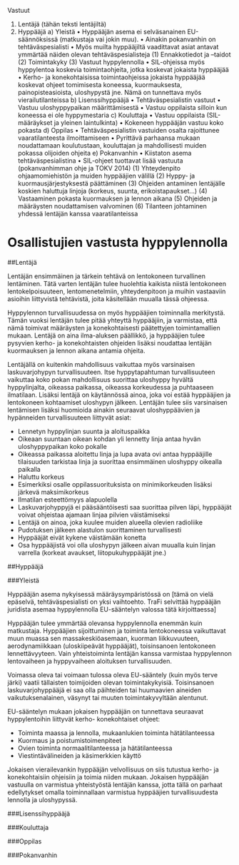 Vastuut
1)	Lentäjä (tähän teksti lentäjiltä)
2)	Hyppääjä
a)	Yleistä
•	Hyppääjän asema ei selväsanainen EU-säännöksissä (matkustaja vai jokin muu).
•	Ainakin pokanvanhin on tehtäväspesialisti 
•	Myös muilta hyppääjiltä vaadittavat asiat antavat ymmärtää näiden olevan tehtäväspesialisteja
(1)	Ennakkotiedot ja –taidot
(2)	Toimintakyky
(3)	Vastuut hyppylennolla
•	SIL-ohjeissa myös hyppylentoa koskevia toimintaohjeita, jotka koskevat jokaista hyppääjää 
•	Kerho- ja konekohtaisissa toimintaohjeissa jokaista hyppääjää koskevat ohjeet tomimisesta koneessa, kuormauksesta, painopisteasioista, uloshypystä  jne. Nämä on tunnettava myös vierailutilanteissa
b)	Lisenssihyppääjä
•	Tehtäväspesialistin vastuut
•	Vastuu uloshyppypaikan määrittämisestä
•	Vastuu oppilaista silloin kun koneessa ei ole hyppymestaria
c)	Kouluttaja
•	Vastuu oppilaista (SIL-määräykset ja yleinen laintulkinta)
•	Kokeneen hyppääjän vastuu koko pokasta
d)	Oppilas
•	Tehtäväspesialistin vastuiden osalta rajoittunee vaaratilanteesta ilmoittamiseen
•	Pyrittävä parhaansa mukaan noudattamaan koulutustaan, kouluttajan ja mahdollisesti muiden pokassa olijoiden ohjeita
e)	Pokanvanhin
•	Kiistaton asema tehtäväspesialistina
•	SIL-ohjeet tuottavat lisää vastuuta (pokanvanhimman ohje ja TOKV 2014)
(1)	Yhteydenpito ohjaamomiehistön ja muiden hyppääjien välillä
(2)	Hyppy- ja kuormausjärjestyksestä päättäminen
(3)	Ohjeiden antaminen lentäjälle koskien haluttuja linjoja (korkeus, suunta, erikoistapaukset…)
(4)	Vastaaminen pokasta kuormauksen ja lennon aikana
(5)	Ohjeiden ja määräysten noudattamisen valvominen
(6)	Tilanteen johtaminen yhdessä lentäjän kanssa vaaratilanteissa



# Osallistujien vastusta hyppylennolla

##Lentäjä

Lentäjän ensimmäinen ja tärkein tehtävä on lentokoneen turvallinen lentäminen. Tätä varten lentäjän tulee huolehtia kaikista niistä lentokoneen lentokelpoisuuteen, lentomenetelmiin, yhteydenpitoon ja muihin vastaaviin asioihin liittyvistä tehtävistä, joita käsitellään muualla tässä ohjeessa.

Hyppylennon turvallisuudessa on myös hyppääjien toiminnalla merkitystä. Tämän vuoksi lentäjän tulee pitää yhteyttä hyppääjiin, ja varmistaa, että nämä toimivat määräysten ja konekohtaisesti päätettyjen toimintamallien mukaan. Lentäjä on aina ilma-aluksen päällikkö, ja hyppääjien tulee pysyvien kerho- ja konekohtaisten ohjeiden lisäksi noudattaa lentäjän kuormauksen ja lennon aikana antamia ohjeita.

Lentäjällä on kuitenkin mahdollisuus vaikuttaa myös varsinaisen laskuvarjohypyn turvallisuuteen. Itse hyppytapahtuman turvallisuuteen vaikuttaa koko pokan mahdollisuus suorittaa uloshyppy hyvältä hyppylinjalta, oikeassa paikassa, oikeassa korkeudessa ja puhtaaseen ilmatilaan. Lisäksi lentäjä on käytännössä ainoa, joka voi estää hyppääjien ja lentokoneen kohtaamiset uloshypyn jälkeen. Lentäjän tulee siis varsinaisen lentämisen lisäksi huomioida ainakin seuraavat uloshyppäävien ja hypänneiden turvallisuuteen liittyvät asiat:
- Lennetyn hyppylinjan suunta ja aloituspaikka
 - Oikeaan suuntaan oikean kohdan yli lennetty linja antaa hyvän uloshyppypaikan koko pokalle
 - Oikeassa paikassa aloitettu linja ja lupa avata ovi antaa hyppääjille tilaisuuden tarkistaa linja ja suorittaa ensimmäinen uloshyppy oikealla paikalla
- Haluttu korkeus
 - Esimerkiksi osalle oppilassuorituksista on minimikorkeuden lisäksi järkevä maksimikorkeus
- Ilmatilan esteettömyys alapuolella
 - Laskuvarjohyppyjä ei pääsääntöisesti saa suorittaa pilven läpi, hyppääjät voivat ohjeistaa ajamaan linjaa pilvien väistämiseksi
 - Lentäjä on ainoa, joka kuulee muiden alueella olevien radioliike
- Pudotuksen jälkeen alastulon suorittaminen turvallisesti
 - Hyppääjät eivät kykene väistämään konetta
 - Osa hyppääjistä voi olla uloshypyn jälkeen aivan muualla kuin linjan varrella (korkeat avaukset, liitopukuhyppääjät jne.)

##Hyppääjä

###Yleistä

Hyppääjän asema nykyisessä määräysympäristössä on [tämä on vielä epäselvä, tehtäväspesialisti on yksi vaihtoehto. TraFi selvittää hyppääjän juridista asemaa hyppylennolla EU-sääntelyn valossa  tätä kirjoittaessa]

Hyppääjän tulee ymmärtää olevansa hyppylennolla enemmän kuin matkustaja. Hyppääjien sijoittuminen ja toiminta lentokoneessa vaikuttavat muun muassa sen massakeskiöasemaan, kuorman liikkuvuuteen, aerodynamiikkaan (uloskiipeävät hyppääjät), toisinsanoen lentokoneen lennettävyyteen. Vain yhteistoiminta lentäjän kanssa varmistaa hyppylennon lentovaiheen ja hyppyvaiheen aloituksen turvallisuuden.

Voimassa oleva tai voimaan tulossa oleva EU-sääntely (kuin myös terve järki) vaatii tällaisten toimijoiden olevan toimintakykyisiä. Toisinsanoen laskuvarjohyppääjä ei saa olla päihteiden tai huumaavien aineiden vaikutuksenalainen, väsynyt tai muuten toimintakyvyltään alentunut.

EU-sääntelyn mukaan jokaisen hyppääjän on tunnettava seuraavat hyppylentoihin liittyvät kerho- konekohtaiset ohjeet:
- Toiminta maassa ja lennolla, mukaanlukien toiminta hätätilanteessa
- Kuormaus ja poistumistoimenpiteet
- Ovien toiminta normaalitilanteessa ja hätätilanteessa
- Viestintävälineiden ja käsimerkkien käyttö

Jokaisen vierailevankin hyppääjän velvollisuus on siis tutustua kerho- ja konekohtaisiin ohjeisiin ja toimia niiden mukaan. Jokaisen hyppääjän vastuulla on varmistua yhteistyöstä lentäjän kanssa, jotta tällä on parhaat edellytykset omalla toiminnallaan varmistua hyppääjien turvallisuudesta lennolla ja uloshypyssä. 

###Lisenssihyppääjä



###Kouluttaja

###Oppilas

###Pokanvanhin